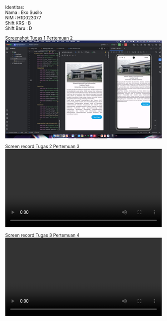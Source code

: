Identitas:  
Nama : Eko Susilo  
NIM  : H1D023077  
Shift KRS : B  
Shift Baru : D  

Screenshot Tugas 1 Pertemuan 2
![Screenshot](./ss_pemmob.jpeg "Screenshot of the APP")

Screen record Tugas 2 Pertemuan 3
<video src="https://github-production-user-asset-6210df.s3.amazonaws.com/61496086/493677772-77cc1faf-015f-4594-95a2-72139e5208ee.mp4?X-Amz-Algorithm=AWS4-HMAC-SHA256&X-Amz-Credential=AKIAVCODYLSA53PQK4ZA%2F20250925%2Fus-east-1%2Fs3%2Faws4_request&X-Amz-Date=20250925T032856Z&X-Amz-Expires=300&X-Amz-Signature=0309010b91242bd94053c8e062d0b2fea00e6cf8aff12c359644a170f84d948a&X-Amz-SignedHeaders=host" width="100%"></video>

Screen record Tugas 3 Pertemuan 4
<video src="https://github-production-user-asset-6210df.s3.amazonaws.com/61496086/493677792-02004b80-e78d-4995-a943-cac393a0bbf6.mp4?X-Amz-Algorithm=AWS4-HMAC-SHA256&X-Amz-Credential=AKIAVCODYLSA53PQK4ZA%2F20250925%2Fus-east-1%2Fs3%2Faws4_request&X-Amz-Date=20250925T032955Z&X-Amz-Expires=300&X-Amz-Signature=12414d56b8735746d89477b755bd76aef048a96a996ac9aeed117ba181b9a0d2&X-Amz-SignedHeaders=host" width="100%"></video>

